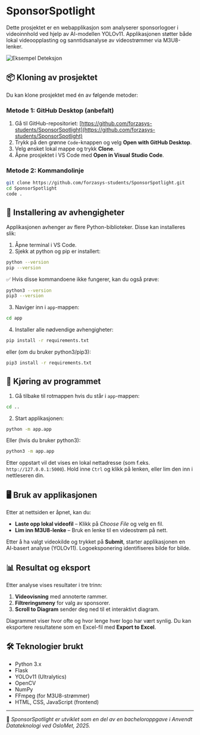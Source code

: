 
# SponsorSpotlight

Dette prosjektet er en webapplikasjon som analyserer sponsorlogoer i videoinnhold ved hjelp av AI-modellen YOLOv11. Applikasjonen støtter både lokal videoopplasting og sanntidsanalyse av videostrømmer via M3U8-lenker.

![Eksempel Deteksjon](example-detection1.gif)

## 📦 Kloning av prosjektet

Du kan klone prosjektet med én av følgende metoder:

### Metode 1: GitHub Desktop (anbefalt)

1. Gå til GitHub-repositoriet: [https://github.com/forzasys-students/SponsorSpotlight](https://github.com/forzasys-students/SponsorSpotlight)
2. Trykk på den grønne `Code`-knappen og velg **Open with GitHub Desktop**.
3. Velg ønsket lokal mappe og trykk **Clone**.
4. Åpne prosjektet i VS Code med **Open in Visual Studio Code**.

### Metode 2: Kommandolinje

```bash
git clone https://github.com/forzasys-students/SponsorSpotlight.git
cd SponsorSpotlight
code .
```

## 🧩 Installering av avhengigheter

Applikasjonen avhenger av flere Python-biblioteker. Disse kan installeres slik:

1. Åpne terminal i VS Code.
2. Sjekk at python og pip er installert:

```bash
python --version 
pip --version
```

✅ Hvis disse kommandoene ikke fungerer, kan du også prøve:

```bash
python3 --version
pip3 --version
```

3. Naviger inn i `app`-mappen:

```bash
cd app
```

4. Installer alle nødvendige avhengigheter:

```bash
pip install -r requirements.txt
```

eller (om du bruker python3/pip3):

```bash
pip3 install -r requirements.txt
```

## 🚀 Kjøring av programmet

1. Gå tilbake til rotmappen hvis du står i `app`-mappen:

```bash
cd ..
```

2. Start applikasjonen:

```bash
python -m app.app
```

Eller (hvis du bruker python3):

```bash
python3 -m app.app
```

Etter oppstart vil det vises en lokal nettadresse (som f.eks. `http://127.0.0.1:5000`). Hold inne `Ctrl` og klikk på lenken, eller lim den inn i nettleseren din.

## 🖥️ Bruk av applikasjonen

Etter at nettsiden er åpnet, kan du:

- **Laste opp lokal videofil** – Klikk på *Choose File* og velg en fil.
- **Lim inn M3U8-lenke** – Bruk en lenke til en videostrøm på nett.

Etter å ha valgt videokilde og trykket på **Submit**, starter applikasjonen en AI-basert analyse (YOLOv11). Logoeksponering identifiseres bilde for bilde.

## 📊 Resultat og eksport

Etter analyse vises resultater i tre trinn:

1. **Videovisning** med annoterte rammer.
2. **Filtreringsmeny** for valg av sponsorer.
3. **Scroll to Diagram** sender deg ned til et interaktivt diagram.

Diagrammet viser hvor ofte og hvor lenge hver logo har vært synlig. Du kan eksportere resultatene som en Excel-fil med **Export to Excel**.

## 🛠️ Teknologier brukt

- Python 3.x
- Flask
- YOLOv11 (Ultralytics)
- OpenCV
- NumPy
- FFmpeg (for M3U8-strømmer)
- HTML, CSS, JavaScript (frontend)

---

🧪 *SponsorSpotlight er utviklet som en del av en bacheloroppgave i Anvendt Datateknologi ved OsloMet, 2025.*
